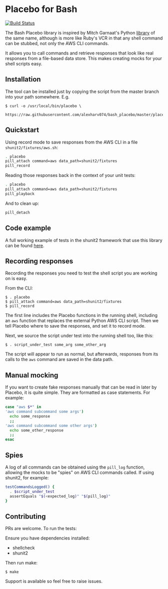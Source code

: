 # Placebo for Bash

[![Build Status](https://img.shields.io/travis/alexharv074/bash_placebo.svg)](https://travis-ci.org/alexharv074/bash_placebo)

The Bash Placebo library is inspired by Mitch Garnaat's Python [library](https://github.com/garnaat/placebo) of the same name, although is more like Ruby's VCR in that any shell command can be stubbed, not only the AWS CLI commands.

It allows you to call commands and retrieve responses that look like real responses from a file-based data store. This makes creating mocks for your shell scripts easy.

## Installation

The tool can be installed just by copying the script from the master branch into your path somewhere. E.g.

~~~ text
$ curl -o /usr/local/bin/placebo \
    https://raw.githubusercontent.com/alexharv074/bash_placebo/master/placebo
~~~

## Quickstart

Using record mode to save responses from the AWS CLI in a file `shunit2/fixtures/aws.sh`:

~~~ bash
. placebo
pill_attach command=aws data_path=shunit2/fixtures
pill_record
~~~

Reading those responses back in the context of your unit tests:

~~~ bash
. placebo
pill_attach command=aws data_path=shunit2/fixtures
pill_playback
~~~

And to clean up:

~~~ bash
pill_detach
~~~

## Code example

A full working example of tests in the shunit2 framework that use this library can be found [here](https://github.com/alexharv074/shunit2_example).

## Recording responses

Recording the responses you need to test the shell script you are working on is easy.

From the CLI:

~~~ text
$ . placebo
$ pill_attach command=aws data_path=shunit2/fixtures
$ pill_record
~~~

The first line includes the Placebo functions in the running shell, including an `aws` function that replaces the external Python AWS CLI script. Then we tell Placebo where to save the responses, and set it to record mode.

Next, we source the script under test into the running shell too, like this:

~~~ text
$ . script_under_test some_arg some_other_arg
~~~

The script will appear to run as normal, but afterwards, responses from its calls to the `aws` command are saved in the data path.

## Manual mocking

If you want to create fake responses manually that can be read in later by Placebo, it is quite simple. They are formatted as case statements. For example:

~~~ bash
case "aws $*" in
'aws command subcommand some args')
  echo some_response
  ;;
'aws command subcommand some other args')
  echo some_other_response
  ;;
esac
~~~

## Spies

A log of all commands can be obtained using the `pill_log` function, allowing the mocks to be "spies" on AWS CLI commands called. If using shunit2, for example:

~~~ bash
testCommandsLogged() {
  . $script_under_test
  assertEquals "$(<expected_log)" "$(pill_log)"
}
~~~

## Contributing

PRs are welcome. To run the tests:

Ensure you have dependencies installed:

- shellcheck
- shunit2

Then run make:

~~~ text
$ make
~~~

Support is available so feel free to raise issues.
